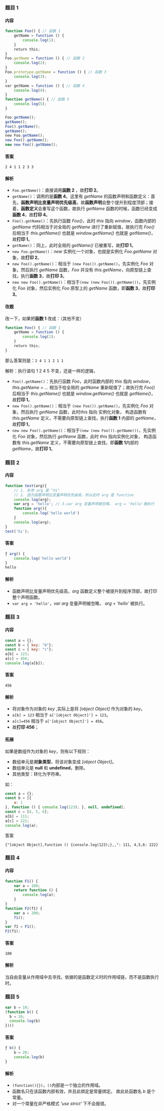 ### 题目 1

#### 内容

```javascript
function Foo() { // 函数 1
    getName = function () {
        console.log(1);
    }
    return this;
}
Foo.getName = function () { // 函数 2
    console.log(2);
}
Foo.prototype.getName = function () { // 函数 3
    console.log(3);
}
var getName = function () { // 函数 4
    console.log(4);
}
function getName() { // 函数 5
    console.log(5);
}

Foo.getName();
getName();
Foo().getName();
getName();
new Foo.getName();
new Foo().getName();
new new Foo().getName();

```

#### 答案

`2 4 1 1 2 3 3`

#### 解析

- `Foo.getName()`：直接调用**函数 2** ，故**打印 2**。
- `getName()`：调用的是**函数 4**。这里有 *getName* 的函数声明和函数定义：首先，**函数声明比变量声明优先级高**，故**函数声明**会整个提升到程度顶部；接着，**函数定义**会重写这个函数，故执行 *getName* 函数的时候，函数已经变成**函数 4**，故**打印 4**。
- `Foo().getName()`：先执行函数 *Foo()*，此时 *this* 指向 *window*，函数内部的 *getName* 代码相当于对全局的 *getName* 进行了重新赋值，故执行完 *Foo()* 后相当于 *this.getName()* 也就是 *window.getName()* 也就是 *getName()*，故**打印 1**。
- `getName()`：同上，此时全局的 *getName()* 已被重写，故**打印 1**。
- `new Foo.getName()`：*new* 实例化一个对象，也就是实例化 *Foo.getName* 对象，故**打印 2**。
- `new Foo().getName()`：相当于 `(new Foo()).getName()`，先实例化 *Foo* 对象，然后执行 *getName* 函数，*Foo* 并没有 *this.getName*，向原型链上查找，执行**函数 3**，故**打印 3**。
- `new new Foo().getName()`：相当于`(new (new Foo()).getName())`，先实例化 *Foo* 对象，然后实例化 *Foo* 原型上的 *getName* 函数，即**函数 3**，故**打印 3**。

#### 改题

改一下，如果把**函数 1** 改成：（其他不变）

```javascript
function Foo() { // 函数 1
    getName = function () {
        console.log(1);
    }
    return this;
}
```

那么答案则是：`2 4 1 1 2 1 1 `

解析：执行语句 1 2 4 5 不变，还是一样的逻辑，

- `Foo().getName()`：先执行函数 *Foo*，此时函数内部的 *this* 指向 *window*，*this.getName = ...* 相当于给全局的 *getName* 重新赋值了；故执行完 *Foo()* 后相当于 *this.getName()* 也就是 *window.getName()* 也就是 *getName()*，故**打印 1**。
- `new Foo().getName()`：相当于 `(new Foo()).getName()`，先实例化 *Foo* 对象，然后执行 *getName* 函数，此时*this* 指向 实例化对象， 构造函数有 *this.getName* 定义，不需要向原型链上查找，执行**函数 1** 内部的 *getName*，故**打印 1**。
- `new new Foo().getName()`：相当于`(new (new Foo()).getName())`，先实例化 *Foo* 对象，然后执行 *getName* 函数，此时 *this* 指向实例化对象， 构造函数有 *this.getName* 定义，不需要向原型链上查找，即**函数 1**内部的 *getName*，故**打印 1**。

### 题目 2

#### 内容

```javascript
function test(arg){
    // 1. 形参 arg 是 "hi"
    // 2. 因为函数声明比变量声明优先级高，所以此时 arg 是 function
    console.log(arg);  
    var arg = 'hello'; // 3.var arg 变量声明被忽略， arg = 'hello'被执行
    function arg(){
		console.log('hello world') 
    }
    console.log(arg);  
}
test('hi');
```

#### 答案

```javascript
ƒ arg() {
    console.log('hello world')
}
hello
```

#### 解析

- 函数声明比变量声明优先级高，*arg* 函数定义整个被提升到程序顶部，故打印整个声明函数。
- `var arg = 'hello'`，*var arg* 变量声明被忽略， *arg = 'hello'* 被执行。

### 题目 3

#### 内容

```javascript
const a = {};
const b = { key: "b"};
const c = { key: "c"};
a[b] = 123;
a[c] = 456;
console.log(a[b]);
```

#### 答案

`456`

#### 解析

- 将对象作为对象的 *key* ,实际上是将 *[object Object]* 作为对象的 *key*。
- `a[b] = 123` 相当于 `a['[object Object]'] = 123`。
- `a[c]=456` 相当于 `a['[object Object]'] = 456`。
- 故**打印 456**；

#### 拓展

如果是数组作为对象的 *key*，则有以下规则：

- 数组单元是**对象类型**，将该对象变成 *[object Object]*。
- 数组单元是 **null** 和 **undefined**，删除。
- 其他类型：转化为字符串。

如：

```javascript
const a = {};
const b = [{
    a: 1
}, function () { console.log(123); }, null, undefined];
const c = [4, 5, 6];
a[b] = 111;
a[c] = 222;
console.log(a);
```

答案

`{"[object Object],function () {console.log(123);},,": 111, 4,5,6: 222}`

### 题目 4

#### 内容

```javascript
function F1() {
    var a = 100;
    return function () {
        console.log(a);
    }
}
function F2(f1) {
    var a = 200;
    f1();
}
var f1 = F1();
F2(f1);
```

#### 答案

`100`

#### 解析

当自由变量从作用域中去寻找，依据的是函数定义时的作用域链，而不是函数执行时。

### 题目 5

```javascript
var b = 10;
(function b() {
  b = 20;
  console.log(b)
})()
```

#### 答案

```javascript
ƒ b() {   
    b = 20;
    console.log(b)
}
```

#### 解析

- `(function(){})`，`()`内部是一个独立的作用域。
-  函数名只在该函数内部有效，并且此绑定是常量绑定。 故此处函数名 *b* 是个常量。
- 对一个常量在非严格模式 *'use strict'* 下不会报错。